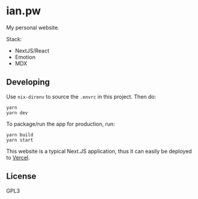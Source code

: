 # ian.pw

My personal website.

Stack:

- NextJS/React
- Emotion
- MDX

## Developing

Use `nix-direnv` to source the `.envrc` in this project. Then do:

```
yarn
yarn dev
```

To package/run the app for production, run:

```
yarn build
yarn start
```

This website is a typical Next.JS application, thus it can easily be deployed to [Vercel](https://vercel.com).

## License

GPL3
